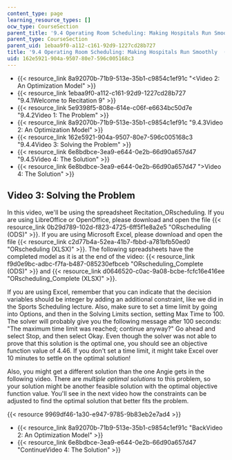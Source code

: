 ```yaml
---
content_type: page
learning_resource_types: []
ocw_type: CourseSection
parent_title: '9.4 Operating Room Scheduling: Making Hospitals Run Smoothly  (Recitation)'
parent_type: CourseSection
parent_uid: 1ebaa9f0-a112-c161-92d9-1227cd28b727
title: '9.4 Operating Room Scheduling: Making Hospitals Run Smoothly  (Recitation)'
uid: 162e5921-904a-9507-80e7-596c005168c3
---
```


*   {{< resource_link 8a92070b-71b9-513e-35b1-c9854c1ef91c "\<Video 2: An Optimization Model" >}}
*   {{< resource_link 1ebaa9f0-a112-c161-92d9-1227cd28b727 "9.4.1Welcome to Recitation 9" >}}
*   {{< resource_link 5e9398f5-808e-614e-c06f-e6634bc50d7e "9.4.2Video 1: The Problem" >}}
*   {{< resource_link 8a92070b-71b9-513e-35b1-c9854c1ef91c "9.4.3Video 2: An Optimization Model" >}}
*   {{< resource_link 162e5921-904a-9507-80e7-596c005168c3 "9.4.4Video 3: Solving the Problem" >}}
*   {{< resource_link 6e8bdbce-3ea9-e644-0e2b-66d90a657d47 "9.4.5Video 4: The Solution" >}}
*   {{< resource_link 6e8bdbce-3ea9-e644-0e2b-66d90a657d47 "\>Video 4: The Solution" >}}

Video 3: Solving the Problem
----------------------------

In this video, we'll be using the spreadsheet Recitation\_ORscheduling. If you are using LibreOffice or OpenOffice, please download and open the file {{< resource_link 0b29d789-102d-f823-4725-6ff5f1e8a2e5 "ORscheduling (ODS)" >}}. If you are using Microsoft Excel, please download and open the file {{< resource_link c2d77b4a-52ea-41b7-fbbd-a781bfb50ed0 "ORscheduling (XLSX)" >}}. The following spreadsheets have the completed model as it is at the end of the video: {{< resource_link f9d0e9bc-adbc-f7fa-b487-085230efbceb "ORscheduling\_Complete (ODS)" >}} and {{< resource_link d0646520-c0ac-9a08-bcbe-fcfc16e416ee "ORscheduling\_Complete (XLSX)" >}}.

If you are using Excel, remember that you can indicate that the decision variables should be integer by adding an additional constraint, like we did in the Sports Scheduling lecture. Also, make sure to set a time limit by going into Options, and then in the Solving Limits section, setting Max Time to 100. The solver will probably give you the following message after 100 seconds: "The maximum time limit was reached; continue anyway?" Go ahead and select Stop, and then select Okay. Even though the solver was not able to prove that this solution is the optimal one, you should see an objective function value of 4.46. If you don't set a time limit, it might take Excel over 10 minutes to settle on the optimal solution!

Also, you might get a different solution than the one Angie gets in the following video. There are _multiple optimal solutions_ to this problem, so your solution might be another feasible solution with the optimal objective function value. You'll see in the next video how the constraints can be adjusted to find the optimal solution that better fits the problem. 

{{< resource 9969df46-1a30-e947-9785-9b83eb2e7ad4 >}}

*   {{< resource_link 8a92070b-71b9-513e-35b1-c9854c1ef91c "BackVideo 2: An Optimization Model" >}}
*   {{< resource_link 6e8bdbce-3ea9-e644-0e2b-66d90a657d47 "ContinueVideo 4: The Solution" >}}